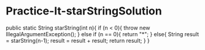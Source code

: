 # Practice-It-starStringSolution
public static String starString(int n){       if (n &lt; 0){           throw new IllegalArgumentException();       }     else if (n == 0){        return "*";           }     else{         String result = starString(n-1);         result = result + result;         return result;                                 } }
